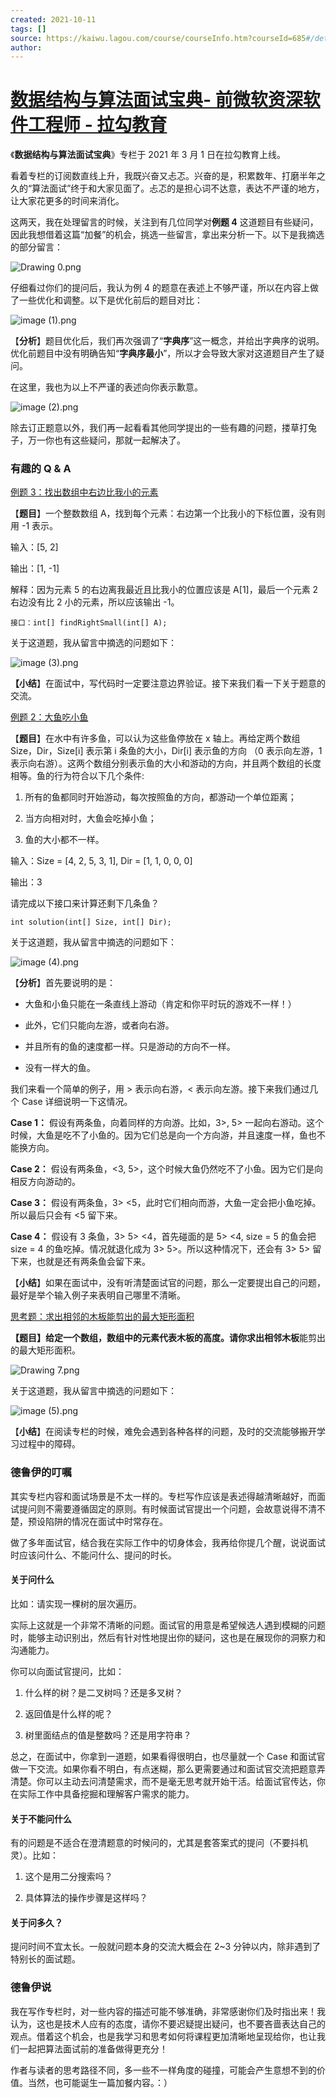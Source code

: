 ```yaml
---
created: 2021-10-11
tags: []
source: https://kaiwu.lagou.com/course/courseInfo.htm?courseId=685#/detail/pc?id=6689
author: 
---
```


# [数据结构与算法面试宝典- 前微软资深软件工程师 - 拉勾教育](https://kaiwu.lagou.com/course/courseInfo.htm?courseId=685#/detail/pc?id=6689)


《**数据结构与算法面试宝典**》专栏于 2021 年 3 月 1 日在拉勾教育上线。

看着专栏的订阅数直线上升，我既兴奋又忐忑。兴奋的是，积累数年、打磨半年之久的“算法面试”终于和大家见面了。忐忑的是担心词不达意，表达不严谨的地方，让大家花更多的时间来消化。

这两天，我在处理留言的时候，关注到有几位同学对**例题 4** 这道题目有些疑问，因此我想借着这篇“加餐”的机会，挑选一些留言，拿出来分析一下。以下是我摘选的部分留言：

![Drawing 0.png](https://s0.lgstatic.com/i/image6/M00/17/CD/Cgp9HWBIMnyADeNzAAGg1D8M1vg109.png)

仔细看过你们的提问后，我认为例 4 的题意在表述上不够严谨，所以在内容上做了一些优化和调整。以下是优化前后的题目对比：

![image (1).png](https://s0.lgstatic.com/i/image6/M00/18/40/CioPOWBIofCAcyShAAGdH9fZJ74675.png)

【**分析**】题目优化后，我们再次强调了“**字典序**”这一概念，并给出字典序的说明。优化前题目中没有明确告知“**字典序最小**”，所以才会导致大家对这道题目产生了疑问。

在这里，我也为以上不严谨的表述向你表示歉意。

![image (2).png](https://s0.lgstatic.com/i/image6/M00/18/43/Cgp9HWBIofmAXJ0NAACtMgu32hM742.png)

除去订正题意以外，我们再一起看看其他同学提出的一些有趣的问题，搂草打兔子，万一你也有这些疑问，那就一起解决了。

### 有趣的 Q & A

[例题 3：](https://kaiwu.lagou.com/course/courseInfo.htm?courseId=685#/detail/pc?id=6690)[找出数组中右边比我小的元素](https://kaiwu.lagou.com/course/courseInfo.htm?courseId=685#/detail/pc?id=6690)

【**题目**】一个整数数组 A，找到每个元素：右边第一个比我小的下标位置，没有则用 -1 表示。

输入：\[5, 2\]

输出：\[1, -1\]

解释：因为元素 5 的右边离我最近且比我小的位置应该是 A\[1\]，最后一个元素 2 右边没有比 2 小的元素，所以应该输出 -1。

```
接口：int[] findRightSmall(int[] A);
```

关于这道题，我从留言中摘选的问题如下：

![image (3).png](https://s0.lgstatic.com/i/image6/M00/18/43/Cgp9HWBIogSAG9f0AAECbqghMMA602.png)

**【小结**】在面试中，写代码时一定要注意边界验证。接下来我们看一下关于题意的交流。

[例题 2：大鱼吃小鱼](https://kaiwu.lagou.com/course/courseInfo.htm?courseId=685#/detail/pc?id=6690)

【**题目**】在水中有许多鱼，可以认为这些鱼停放在 x 轴上。再给定两个数组 Size，Dir，Size\[i\] 表示第 i 条鱼的大小，Dir\[i\] 表示鱼的方向 （0 表示向左游，1 表示向右游）。这两个数组分别表示鱼的大小和游动的方向，并且两个数组的长度相等。鱼的行为符合以下几个条件:

1.  所有的鱼都同时开始游动，每次按照鱼的方向，都游动一个单位距离；
    
2.  当方向相对时，大鱼会吃掉小鱼；
    
3.  鱼的大小都不一样。
    

输入：Size = \[4, 2, 5, 3, 1\], Dir = \[1, 1, 0, 0, 0\]

输出：3

请完成以下接口来计算还剩下几条鱼？

```
int solution(int[] Size, int[] Dir);
```

关于这道题，我从留言中摘选的问题如下：

![image (4).png](https://s0.lgstatic.com/i/image6/M00/18/44/Cgp9HWBIog6AG8ijAAF-eXZL-9w615.png)

【**分析**】首先要说明的是：

-   大鱼和小鱼只能在一条直线上游动（肯定和你平时玩的游戏不一样！）
    
-   此外，它们只能向左游，或者向右游。
    
-   并且所有的鱼的速度都一样。只是游动的方向不一样。
    
-   没有一样大的鱼。
    

我们来看一个简单的例子，用 > 表示向右游，< 表示向左游。接下来我们通过几个 Case 详细说明一下这情况。

**Case 1：** 假设有两条鱼，向着同样的方向游。比如，3>, 5> 一起向右游动。这个时候，大鱼是吃不了小鱼的。因为它们总是向一个方向游，并且速度一样，鱼也不能换方向。

**Case 2：** 假设有两条鱼，<3, 5>，这个时候大鱼仍然吃不了小鱼。因为它们是向相反方向游动的。

**Case 3：** 假设有两条鱼，3> <5，此时它们相向而游，大鱼一定会把小鱼吃掉。所以最后只会有 <5 留下来。

**Case 4：** 假设有 3 条鱼，3> 5> <4，首先碰面的是 5> <4, size = 5 的鱼会把 size = 4 的鱼吃掉。情况就退化成为 3> 5>。所以这种情况下，还会有 3> 5> 留下来，也就是还有两条鱼会留下来。

【**小结**】如果在面试中，没有听清楚面试官的问题，那么一定要提出自己的问题，最好是举个输入例子来表明自己哪里不清晰。

[思考题：求出相邻的木板能剪出的最大矩形面积](https://kaiwu.lagou.com/course/courseInfo.htm?courseId=685#/detail/pc?id=6690)

**【题目】**给定一个数组，数组中的元素代表木板的高度。请你求出**相邻木板**能剪出的最大矩形面积。

![Drawing 7.png](https://s0.lgstatic.com/i/image6/M00/17/CD/Cgp9HWBIMuCASN34AABdc5tNqDI559.png)

关于这道题，我从留言中摘选的问题如下：

![image (5).png](https://s0.lgstatic.com/i/image6/M00/18/40/CioPOWBIoh6AV5d0AAD7gYajImo912.png)

【**小结**】在阅读专栏的时候，难免会遇到各种各样的问题，及时的交流能够搬开学习过程中的障碍。

### 德鲁伊的叮嘱

其实专栏内容和面试场景是不太一样的。专栏写作应该是表述得越清晰越好，而面试提问则不需要遵循固定的原则。有时候面试官提出一个问题，会故意说得不清不楚，预设陷阱的情况在面试中时常存在。

做了多年面试官，结合我在实际工作中的切身体会，我再给你提几个醒，说说面试时应该问什么、不能问什么、提问的时长。

#### 关于问什么

比如：请实现一棵树的层次遍历。

实际上这就是一个非常不清晰的问题。面试官的用意是希望候选人遇到模糊的问题时，能够主动识别出，然后有针对性地提出你的疑问，这也是在展现你的洞察力和沟通能力。

你可以向面试官提问，比如：

1.  什么样的树？是二叉树吗？还是多叉树？
    
2.  返回值是什么样的呢？
    
3.  树里面结点的值是整数吗？还是用字符串？
    

总之，在面试中，你拿到一道题，如果看得很明白，也尽量就一个 Case 和面试官做一下交流。如果你看不明白，有点迷糊，那么更需要通过和面试官交流把题意弄清楚。你可以主动去问清楚需求，而不是毫无思考就开始干活。给面试官传达，你在实际工作中具备挖掘和理解客户需求的能力。

#### 关于不能问什么

有的问题是不适合在澄清题意的时候问的，尤其是套答案式的提问（不要抖机灵）。比如：

1.  这个是用二分搜索吗？
    
2.  具体算法的操作步骤是这样吗？
    

#### 关于问多久？

提问时间不宜太长。一般就问题本身的交流大概会在 2~3 分钟以内，除非遇到了特别长的面试题。

### 德鲁伊说

我在写作专栏时，对一些内容的描述可能不够准确，非常感谢你们及时指出来！我认为，这也是技术人应有的态度，请你不要迟疑提出疑问，也不要吝啬表达自己的观点。借着这个机会，也是我学习和思考如何将课程更加清晰地呈现给你，也让我们一起把算法面试前的准备做得更充分！

作者与读者的思考路径不同，多一些不一样角度的碰撞，可能会产生意想不到的价值。当然，也可能诞生一篇加餐内容。：）
